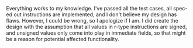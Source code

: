 Everything works to my knowledge. I've passed all the test cases, all spec-ed out instructions are implemented, and I don't believe my design has flaws. However, I could be wrong, so I apologize if I am.
I did create the design with the assumption that all values in r-type instructions are signed, and unsigned values only come into play in immediate fields, so that might be a reason for potential affected functionality.
